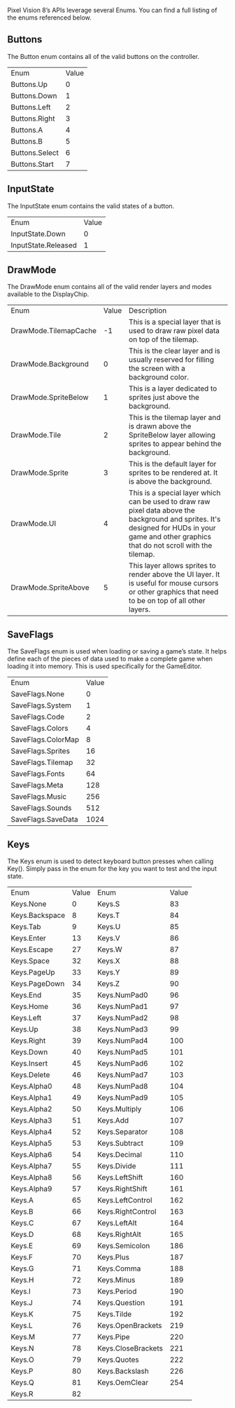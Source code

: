 Pixel Vision 8’s APIs leverage several Enums. You can find a full listing of the enums referenced below.

## Buttons

The Button enum contains all of the valid buttons on the controller.

 

<table>
  <tr>
    <td>Enum</td>
    <td>Value</td>
  </tr>
  <tr>
    <td>Buttons.Up</td>
    <td>0</td>
  </tr>
  <tr>
    <td>Buttons.Down</td>
    <td>1</td>
  </tr>
  <tr>
    <td>Buttons.Left</td>
    <td>2</td>
  </tr>
  <tr>
    <td>Buttons.Right</td>
    <td>3</td>
  </tr>
  <tr>
    <td>Buttons.A</td>
    <td>4</td>
  </tr>
  <tr>
    <td>Buttons.B</td>
    <td>5</td>
  </tr>
  <tr>
    <td>Buttons.Select</td>
    <td>6</td>
  </tr>
  <tr>
    <td>Buttons.Start</td>
    <td>7</td>
  </tr>
</table>


## InputState

The InputState enum contains the valid states of a button.

<table>
  <tr>
    <td>Enum</td>
    <td>Value</td>
  </tr>
  <tr>
    <td>InputState.Down</td>
    <td>0</td>
  </tr>
  <tr>
    <td>InputState.Released</td>
    <td>1</td>
  </tr>
</table>


## DrawMode

The DrawMode enum contains all of the valid render layers and modes available to the DisplayChip.

<table>
  <tr>
    <td>Enum</td>
    <td>Value</td>
    <td>Description</td>
  </tr>
  <tr>
    <td>DrawMode.TilemapCache</td>
    <td>-1</td>
    <td>This is a special layer that is used to draw raw pixel data on top of the tilemap.</td>
  </tr>
  <tr>
    <td>DrawMode.Background</td>
    <td>0</td>
    <td>This is the clear layer and is usually reserved for filling the screen with a background color.</td>
  </tr>
  <tr>
    <td>DrawMode.SpriteBelow</td>
    <td>1</td>
    <td>This is a layer dedicated to sprites just above the background.</td>
  </tr>
  <tr>
    <td>DrawMode.Tile</td>
    <td>2</td>
    <td>This is the tilemap layer and is drawn above the SpriteBelow layer allowing sprites to appear behind the background.</td>
  </tr>
  <tr>
    <td>DrawMode.Sprite</td>
    <td>3</td>
    <td>This is the default layer for sprites to be rendered at. It is above the background.</td>
  </tr>
  <tr>
    <td>DrawMode.UI</td>
    <td>4</td>
    <td>This is a special layer which can be used to draw raw pixel data above the background and sprites. It's designed for HUDs in your game and other graphics that do not scroll with the tilemap.</td>
  </tr>
  <tr>
    <td>DrawMode.SpriteAbove</td>
    <td>5</td>
    <td>This layer allows sprites to render above the UI layer. It is useful for mouse cursors or other graphics that need to be on top of all other layers.</td>
  </tr>
</table>


## SaveFlags

The SaveFlags enum is used when loading or saving a game’s state. It helps define each of the pieces of data used to make a complete game when loading it into memory. This is used specifically for the GameEditor.

<table>
  <tr>
    <td>Enum</td>
    <td>Value</td>
  </tr>
  <tr>
    <td>SaveFlags.None</td>
    <td>0</td>
  </tr>
  <tr>
    <td>SaveFlags.System</td>
    <td>1</td>
  </tr>
  <tr>
    <td>SaveFlags.Code</td>
    <td>2</td>
  </tr>
  <tr>
    <td>SaveFlags.Colors</td>
    <td>4</td>
  </tr>
  <tr>
    <td>SaveFlags.ColorMap</td>
    <td>8</td>
  </tr>
  <tr>
    <td>SaveFlags.Sprites</td>
    <td>16</td>
  </tr>
  <tr>
    <td>SaveFlags.Tilemap</td>
    <td>32</td>
  </tr>
  <tr>
    <td>SaveFlags.Fonts</td>
    <td>64</td>
  </tr>
  <tr>
    <td>SaveFlags.Meta</td>
    <td>128</td>
  </tr>
  <tr>
    <td>SaveFlags.Music</td>
    <td>256</td>
  </tr>
  <tr>
    <td>SaveFlags.Sounds</td>
    <td>512</td>
  </tr>
  <tr>
    <td>SaveFlags.SaveData</td>
    <td>1024</td>
  </tr>
</table>


## Keys

The Keys enum is used to detect keyboard button presses when calling Key(). Simply pass in the enum for the key you want to test and the input state.

<table>
  <tr>
    <td>Enum</td>
    <td>Value</td>
    <td>Enum</td>
    <td>Value</td>
  </tr>
  <tr>
    <td>Keys.None</td>
    <td>0</td>
    <td>Keys.S</td>
    <td>83</td>
  </tr>
  <tr>
    <td>Keys.Backspace</td>
    <td>8</td>
    <td>Keys.T</td>
    <td>84</td>
  </tr>
  <tr>
    <td>Keys.Tab</td>
    <td>9</td>
    <td>Keys.U</td>
    <td>85</td>
  </tr>
  <tr>
    <td>Keys.Enter</td>
    <td>13</td>
    <td>Keys.V</td>
    <td>86</td>
  </tr>
  <tr>
    <td>Keys.Escape</td>
    <td>27</td>
    <td>Keys.W</td>
    <td>87</td>
  </tr>
  <tr>
    <td>Keys.Space</td>
    <td>32</td>
    <td>Keys.X</td>
    <td>88</td>
  </tr>
  <tr>
    <td>Keys.PageUp</td>
    <td>33</td>
    <td>Keys.Y</td>
    <td>89</td>
  </tr>
  <tr>
    <td>Keys.PageDown</td>
    <td>34</td>
    <td>Keys.Z</td>
    <td>90</td>
  </tr>
  <tr>
    <td>Keys.End</td>
    <td>35</td>
    <td>Keys.NumPad0</td>
    <td>96</td>
  </tr>
  <tr>
    <td>Keys.Home</td>
    <td>36</td>
    <td>Keys.NumPad1</td>
    <td>97</td>
  </tr>
  <tr>
    <td>Keys.Left</td>
    <td>37</td>
    <td>Keys.NumPad2</td>
    <td>98</td>
  </tr>
  <tr>
    <td>Keys.Up</td>
    <td>38</td>
    <td>Keys.NumPad3</td>
    <td>99</td>
  </tr>
  <tr>
    <td>Keys.Right</td>
    <td>39</td>
    <td>Keys.NumPad4</td>
    <td>100</td>
  </tr>
  <tr>
    <td>Keys.Down</td>
    <td>40</td>
    <td>Keys.NumPad5</td>
    <td>101</td>
  </tr>
  <tr>
    <td>Keys.Insert</td>
    <td>45</td>
    <td>Keys.NumPad6</td>
    <td>102</td>
  </tr>
  <tr>
    <td>Keys.Delete</td>
    <td>46</td>
    <td>Keys.NumPad7</td>
    <td>103</td>
  </tr>
  <tr>
    <td>Keys.Alpha0</td>
    <td>48</td>
    <td>Keys.NumPad8</td>
    <td>104</td>
  </tr>
  <tr>
    <td>Keys.Alpha1</td>
    <td>49</td>
    <td>Keys.NumPad9</td>
    <td>105</td>
  </tr>
  <tr>
    <td>Keys.Alpha2</td>
    <td>50</td>
    <td>Keys.Multiply</td>
    <td>106</td>
  </tr>
  <tr>
    <td>Keys.Alpha3</td>
    <td>51</td>
    <td>Keys.Add</td>
    <td>107</td>
  </tr>
  <tr>
    <td>Keys.Alpha4</td>
    <td>52</td>
    <td>Keys.Separator</td>
    <td>108</td>
  </tr>
  <tr>
    <td>Keys.Alpha5</td>
    <td>53</td>
    <td>Keys.Subtract</td>
    <td>109</td>
  </tr>
  <tr>
    <td>Keys.Alpha6</td>
    <td>54</td>
    <td>Keys.Decimal</td>
    <td>110</td>
  </tr>
  <tr>
    <td>Keys.Alpha7</td>
    <td>55</td>
    <td>Keys.Divide</td>
    <td>111</td>
  </tr>
  <tr>
    <td>Keys.Alpha8</td>
    <td>56</td>
    <td>Keys.LeftShift</td>
    <td>160</td>
  </tr>
  <tr>
    <td>Keys.Alpha9</td>
    <td>57</td>
    <td>Keys.RightShift</td>
    <td>161</td>
  </tr>
  <tr>
    <td>Keys.A</td>
    <td>65</td>
    <td>Keys.LeftControl</td>
    <td>162</td>
  </tr>
  <tr>
    <td>Keys.B</td>
    <td>66</td>
    <td>Keys.RightControl</td>
    <td>163</td>
  </tr>
  <tr>
    <td>Keys.C</td>
    <td>67</td>
    <td>Keys.LeftAlt</td>
    <td>164</td>
  </tr>
  <tr>
    <td>Keys.D</td>
    <td>68</td>
    <td>Keys.RightAlt</td>
    <td>165</td>
  </tr>
  <tr>
    <td>Keys.E</td>
    <td>69</td>
    <td>Keys.Semicolon</td>
    <td>186</td>
  </tr>
  <tr>
    <td>Keys.F</td>
    <td>70</td>
    <td>Keys.Plus</td>
    <td>187</td>
  </tr>
  <tr>
    <td>Keys.G</td>
    <td>71</td>
    <td>Keys.Comma</td>
    <td>188</td>
  </tr>
  <tr>
    <td>Keys.H</td>
    <td>72</td>
    <td>Keys.Minus</td>
    <td>189</td>
  </tr>
  <tr>
    <td>Keys.I</td>
    <td>73</td>
    <td>Keys.Period</td>
    <td>190</td>
  </tr>
  <tr>
    <td>Keys.J</td>
    <td>74</td>
    <td>Keys.Question</td>
    <td>191</td>
  </tr>
  <tr>
    <td>Keys.K</td>
    <td>75</td>
    <td>Keys.Tilde</td>
    <td>192</td>
  </tr>
  <tr>
    <td>Keys.L</td>
    <td>76</td>
    <td>Keys.OpenBrackets</td>
    <td>219</td>
  </tr>
  <tr>
    <td>Keys.M</td>
    <td>77</td>
    <td>Keys.Pipe</td>
    <td>220</td>
  </tr>
  <tr>
    <td>Keys.N</td>
    <td>78</td>
    <td>Keys.CloseBrackets</td>
    <td>221</td>
  </tr>
  <tr>
    <td>Keys.O</td>
    <td>79</td>
    <td>Keys.Quotes</td>
    <td>222</td>
  </tr>
  <tr>
    <td>Keys.P</td>
    <td>80</td>
    <td>Keys.Backslash</td>
    <td>226</td>
  </tr>
  <tr>
    <td>Keys.Q</td>
    <td>81</td>
    <td>Keys.OemClear</td>
    <td>254</td>
  </tr>
  <tr>
    <td>Keys.R</td>
    <td>82</td>
    <td></td>
    <td></td>
  </tr>
</table>


